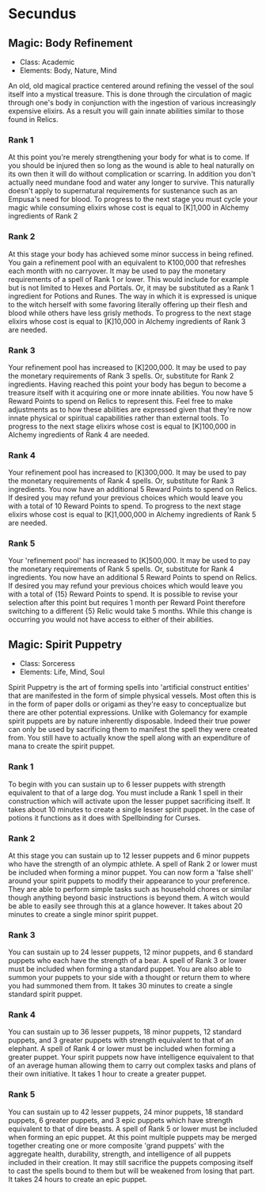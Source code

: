 # Secundus

## Magic: Body Refinement
- Class: Academic
- Elements: Body, Nature, Mind

An old, old magical practice centered around refining the vessel of the soul itself into a mystical treasure. This is done through the circulation of magic through one's body in conjunction with the ingestion of various increasingly expensive elixirs. As a result you will gain innate abilities similar to those found in Relics.

### Rank 1
At this point you're merely strengthening your body for what is to come. If you should be injured then so long as the wound is able to heal naturally on its own then it will do without complication or scarring. In addition you don't actually need mundane food and water any longer to survive. This naturally doesn't apply to supernatural requirements for sustenance such as an Empusa's need for blood. To progress to the next stage you must cycle your magic while consuming elixirs whose cost is equal to [K]1,000 in Alchemy ingredients of Rank 2

### Rank 2
At this stage your body has achieved some minor success in being refined. You gain a refinement pool with an equivalent to K100,000 that refreshes each month with no carryover. It may be used to pay the monetary requirements of a spell of Rank 1 or lower. This would include for example but is not limited to Hexes and Portals. Or, it may be substituted as a Rank 1 ingredient for Potions and Runes. The way in which it is expressed is unique to the witch herself with some favoring literally offering up their flesh and blood while others have less grisly methods. To progress to the next stage elixirs whose cost is equal to [K]10,000 in Alchemy ingredients of Rank 3 are needed.

### Rank 3
Your refinement pool has increased to [K]200,000. It may be used to pay the monetary requirements of Rank 3 spells. Or, substitute for Rank 2 ingredients. Having reached this point your body has begun to become a treasure itself with it acquiring one or more innate abilities. You now have 5 Reward Points to spend on Relics to represent this. Feel free to make adjustments as to how these abilities are expressed given that they're now innate physical or spiritual capabilities rather than external tools. To progress to the next stage elixirs whose cost is equal to [K]100,000 in Alchemy ingredients of Rank 4 are needed.

### Rank 4
Your refinement pool has increased to [K]300,000. It may be used to pay the monetary requirements of Rank 4 spells. Or, substitute for Rank 3 ingredients. You now have an additional 5 Reward Points to spend on Relics. If desired you may refund your previous choices which would leave you with a total of 10 Reward Points to spend. To progress to the next stage elixirs whose cost is equal to [K]1,000,000 in Alchemy ingredients of Rank 5 are needed.

### Rank 5
Your 'refinement pool' has increased to [K]500,000. It may be used to pay the monetary requirements of Rank 5 spells. Or, substitute for Rank 4 ingredients. You now have an additional 5 Reward Points to spend on Relics. If desired you may refund your previous choices which would leave you with a total of {15} Reward Points to spend. It is possible to revise your selection after this point but requires 1 month per Reward Point therefore switching to a different {5} Relic would take 5 months. While this change is occurring you would not have access to either of their abilities.


## Magic: Spirit Puppetry
- Class: Sorceress
- Elements: Life, Mind, Soul

Spirit Puppetry is the art of forming spells into 'artificial construct entities' that are manifested in the form of simple physical vessels. Most often this is in the form of paper dolls or origami as they're easy to conceptualize but there are other potential expressions. Unlike with Golemancy for example spirit puppets are by nature inherently disposable. Indeed their true power can only be used by sacrificing them to manifest the spell they were created from. You still have to actually know the spell along with an expenditure of mana to create the spirit puppet.

### Rank 1
To begin with you can sustain up to 6 lesser puppets with strength equivalent to that of a large dog. You must include a Rank 1 spell in their construction which will activate upon the lesser puppet sacrificing itself. It takes about 10 minutes to create a single lesser spirit puppet. In the case of potions it functions as it does with Spellbinding for Curses.

### Rank 2
At this stage you can sustain up to 12 lesser puppets and 6 minor puppets who have the strength of an olympic athlete. A spell of Rank 2 or lower must be included when forming a minor puppet. You can now form a 'false shell' around your spirit puppets to modify their appearance to your preference. They are able to perform simple tasks such as household chores or similar though anything beyond basic instructions is beyond them. A witch would be able to easily see through this at a glance however. It takes about 20 minutes to create a single minor spirit puppet.

### Rank 3
You can sustain up to 24 lesser puppets, 12 minor puppets, and 6 standard puppets who each have the strength of a bear. A spell of Rank 3 or lower must be included when forming a standard puppet. You are also able to summon your puppets to your side with a thought or return them to where you had summoned them from. It takes 30 minutes to create a single standard spirit puppet.

### Rank 4
You can sustain up to 36 lesser puppets, 18 minor puppets, 12 standard puppets, and 3 greater puppets with strength equivalent to that of an elephant. A spell of Rank 4 or lower must be included when forming a greater puppet. Your spirit puppets now have intelligence equivalent to that of an average human allowing them to carry out complex tasks and plans of their own initiative. It takes 1 hour to create a greater puppet.

### Rank 5
You can sustain up to 42 lesser puppets, 24 minor puppets, 18 standard puppets, 6 greater puppets, and 3 epic puppets which have strength equivalent to that of dire beasts. A spell of Rank 5 or lower must be included when forming an epic puppet. At this point multiple puppets may be merged together creating one or more composite 'grand puppets' with the aggregate health, durability, strength, and intelligence of all puppets included in their creation. It may still sacrifice the puppets composing itself to cast the spells bound to them but will be weakened from losing that part. It takes 24 hours to create an epic puppet.
